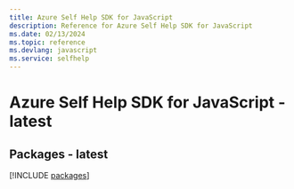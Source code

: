 ```yaml
---
title: Azure Self Help SDK for JavaScript
description: Reference for Azure Self Help SDK for JavaScript
ms.date: 02/13/2024
ms.topic: reference
ms.devlang: javascript
ms.service: selfhelp
---
```

# Azure Self Help SDK for JavaScript - latest
## Packages - latest
[!INCLUDE [packages](self-help-index.md)]